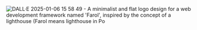 ![DALL·E 2025-01-06 15 58 49 - A minimalist and flat logo design for a web development framework named 'Farol', inspired by the concept of a lighthouse (Farol means lighthouse in Po](https://github.com/user-attachments/assets/dedde916-e759-4b0b-a7d1-9998ad9f7923)
